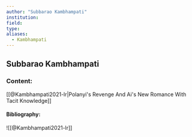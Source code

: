 ```yaml
---
author: "Subbarao Kambhampati"
institution:
field:
type:
aliases:
  - Kambhampati
---
```


## Subbarao Kambhampati

### Content:
[[@Kambhampati2021-lr|Polanyi's Revenge And Ai's New Romance With Tacit Knowledge]]

#### Bibliography:

![[@Kambhampati2021-lr]]